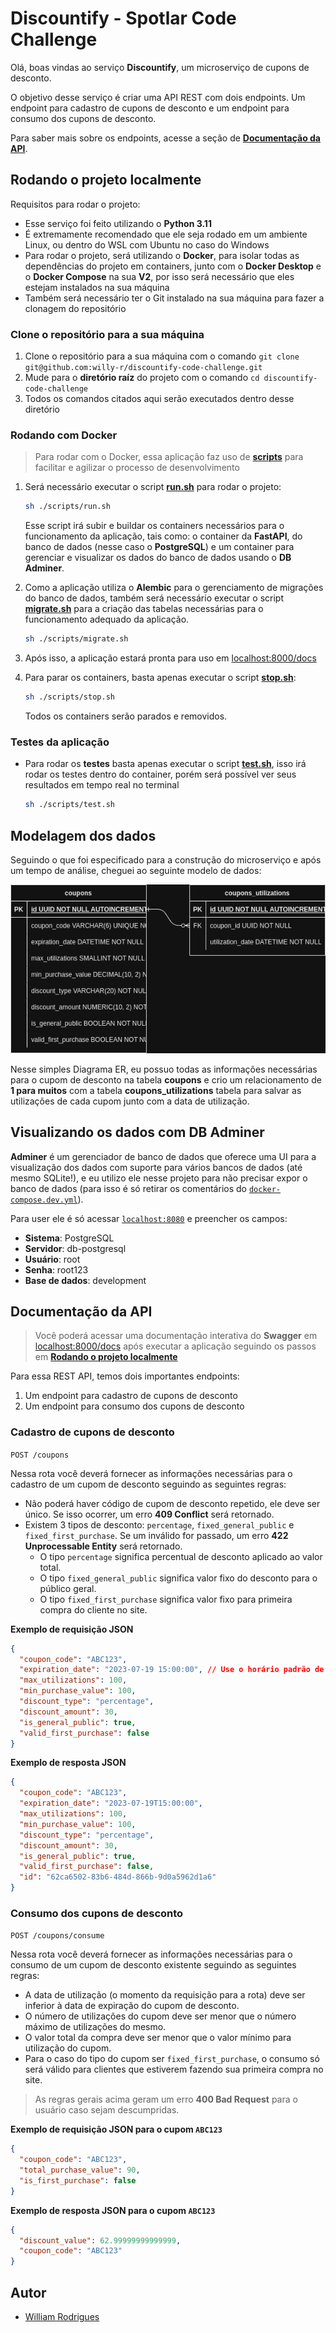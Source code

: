 # Discountify - Spotlar Code Challenge 

Olá, boas vindas ao serviço **Discountify**, um microserviço de cupons de desconto.

O objetivo desse serviço é criar uma API REST com dois endpoints. Um endpoint para cadastro de cupons de desconto e um endpoint para consumo dos cupons de desconto.

Para saber mais sobre os endpoints, acesse a seção de [**Documentação da API**](#documentação-da-api).


## Rodando o projeto localmente

Requisitos para rodar o projeto:

- Esse serviço foi feito utilizando o **Python 3.11**
- É extremamente recomendado que ele seja rodado em um ambiente Linux, ou dentro do WSL com Ubuntu no caso do Windows
- Para rodar o projeto, será utilizando o **Docker**, para isolar todas as dependências do projeto em containers, junto com o **Docker Desktop** e o **Docker Compose** na sua **V2**, por isso será necessário que eles estejam instalados na sua máquina
- Também será necessário ter o Git instalado na sua máquina para fazer a clonagem do repositório

### Clone o repositório para a sua máquina

1. Clone o repositório para a sua máquina com o comando `git clone git@github.com:willy-r/discountify-code-challenge.git`
2. Mude para o **diretório raíz** do projeto com o comando `cd discountify-code-challenge`
3. Todos os comandos citados aqui serão executados dentro desse diretório

### Rodando com Docker

> Para rodar com o Docker, essa aplicação faz uso de [**scripts**](./scripts/) para facilitar e agilizar o processo de desenvolvimento

1. Será necessário executar o script [**run.sh**](./scripts/run.sh) para rodar o projeto:
    ```bash
    sh ./scripts/run.sh
    ```
    Esse script irá subir e buildar os containers necessários para o funcionamento da aplicação, tais como: o container da **FastAPI**, do banco de dados (nesse caso o **PostgreSQL**) e um container para gerenciar e visualizar os dados do banco de dados usando o **DB Adminer**.

2. Como a aplicação utiliza o **Alembic** para o gerenciamento de migrações do banco de dados, também será necessário executar o script [**migrate.sh**](./scripts/migrate.sh) para a criação das tabelas necessárias para o funcionamento adequado da aplicação.
    ```bash
    sh ./scripts/migrate.sh
    ```

3. Após isso, a aplicação estará pronta para uso em [localhost:8000/docs](http://localhost:8000/docs)

4. Para parar os containers, basta apenas executar o script [**stop.sh**](./scripts/stop.sh):
    ```bash
    sh ./scripts/stop.sh
    ```
    Todos os containers serão parados e removidos.

### Testes da aplicação

- Para rodar os **testes** basta apenas executar o script [**test.sh**](./scripts/test.sh), isso irá rodar os testes dentro do container, porém será possível ver seus resultados em tempo real no terminal
    ```bash
    sh ./scripts/test.sh
    ```


## Modelagem dos dados

Seguindo o que foi especificado para a construção do microserviço e após um tempo de análise, cheguei ao seguinte modelo de dados:

![Discountify Diagrama ER](./docs/discountify_er.png)

Nesse simples Diagrama ER, eu possuo todas as informações necessárias para o cupom de desconto na tabela **coupons** e crio um relacionamento de **1 para muitos** com a tabela **coupons_utilizations** tabela para salvar as utilizações de cada cupom junto com a data de utilização.


## Visualizando os dados com DB Adminer

**Adminer** é um gerenciador de banco de dados que oferece uma UI para a visualização dos dados com suporte para vários bancos de dados (até mesmo SQLite!), e eu utilizo ele nesse projeto para não precisar expor o banco de dados (para isso é só retirar os comentários do [`docker-compose.dev.yml`](./docker/docker-compose.dev.yml)).

Para user ele é só acessar [`localhost:8080`](http://localhost:8080) e preencher os campos:

- **Sistema**: PostgreSQL
- **Servidor**: db-postgresql
- **Usuário**: root
- **Senha**: root123
- **Base de dados**: development


## Documentação da API

> Você poderá acessar uma documentação interativa do **Swagger** em [localhost:8000/docs](http://localhost:8000/docs) após executar a aplicação seguindo os passos em [**Rodando o projeto localmente**](#rodando-o-projeto-localmente)

Para essa REST API, temos dois importantes endpoints:

1. Um endpoint para cadastro de cupons de desconto
2. Um endpoint para consumo dos cupons de desconto

### Cadastro de cupons de desconto

`POST /coupons`

Nessa rota você deverá fornecer as informações necessárias para o cadastro de um cupom de desconto seguindo as seguintes regras:

- Não poderá haver código de cupom de desconto repetido, ele deve ser único. Se isso ocorrer, um erro **409 Conflict** será retornado.
- Existem 3 tipos de desconto: `percentage`, `fixed_general_public` e `fixed_first_purchase`. Se um inválido for passado, um erro **422 Unprocessable Entity** será retornado.
    - O tipo `percentage` significa percentual de desconto aplicado ao valor total.
    - O tipo `fixed_general_public` significa valor fixo do desconto para o público geral.
    - O tipo `fixed_first_purchase` significa valor fixo para primeira compra do cliente no site.

**Exemplo de requisição JSON**
```json
{
  "coupon_code": "ABC123",
  "expiration_date": "2023-07-19 15:00:00", // Use o horário padrão de Brasília.
  "max_utilizations": 100,
  "min_purchase_value": 100,
  "discount_type": "percentage",
  "discount_amount": 30,
  "is_general_public": true,
  "valid_first_purchase": false
}
```

**Exemplo de resposta JSON**
```json
{
  "coupon_code": "ABC123",
  "expiration_date": "2023-07-19T15:00:00",
  "max_utilizations": 100,
  "min_purchase_value": 100,
  "discount_type": "percentage",
  "discount_amount": 30,
  "is_general_public": true,
  "valid_first_purchase": false,
  "id": "62ca6502-83b6-484d-866b-9d0a5962d1a6"
}
```

### Consumo dos cupons de desconto

`POST /coupons/consume`

Nessa rota você deverá fornecer as informações necessárias para o consumo de um cupom de desconto existente seguindo as seguintes regras:

- A data de utilização (o momento da requisição para a rota) deve ser inferior à data de expiração do cupom de desconto.
- O número de utilizações do cupom deve ser menor que o número máximo de utilizações do mesmo.
- O valor total da compra deve ser menor que o valor mínimo para utilização do cupom.
- Para o caso do tipo do cupom ser `fixed_first_purchase`, o consumo só será válido para clientes que estiverem fazendo sua primeira compra no site.

> As regras gerais acima geram um erro **400 Bad Request** para o usuário caso sejam descumpridas.


**Exemplo de requisição JSON para o cupom `ABC123`**
```json
{
  "coupon_code": "ABC123",
  "total_purchase_value": 90,
  "is_first_purchase": false
}
```

**Exemplo de resposta JSON para o cupom `ABC123`**
```json
{
  "discount_value": 62.99999999999999,
  "coupon_code": "ABC123"
}
```


## Autor

- [William Rodrigues](https://www.linkedin.com/in/william-rodrigues-dev/)
